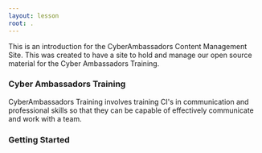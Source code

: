 ```yaml
---
layout: lesson
root: .
---
```


This is an introduction for the CyberAmbassadors Content Management Site. This was created to have a site to hold and manage our open source material for the Cyber Ambassadors Training.

### Cyber Ambassadors Training
CyberAmbassadors Training involves training CI's in communication and professional skills so that they can be capable of effectively communicate and work with a team.

### Getting Started
